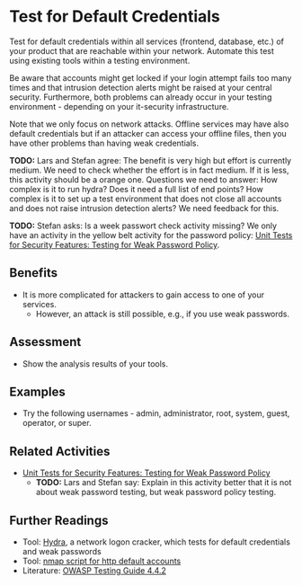 # Test for Default Credentials

Test for default credentials within all services (frontend, database, etc.) of your product that are reachable within your network. Automate this test using existing tools within a testing environment. 

Be aware that accounts might get locked if your login attempt fails too many times and that intrusion detection alerts might be raised at your central security. Furthermore, both problems can already occur in your testing environment - depending on your it-security infrastructure. 

Note that we only focus on network attacks. Offline services may have also default credentials but if an attacker can access your offline files, then you have other problems than having weak credentials.

**TODO:** Lars and Stefan agree: The benefit is very high but effort is currently medium. We need to check whether the effort is in fact medium. If it is less, this activity should be a orange one.  Questions we need to answer: How complex is it to run hydra? Does it need a full list of end points? How complex is it to set up a test environment that does not close all accounts and does not raise intrusion detection alerts? We need feedback for this. 

**TODO:** Stefan asks: Is a week passwort check activity missing? We only have an activity in the yellow belt activity for the password policy: [Unit Tests for Security Features: Testing for Weak Password Policy](../yellow/unit-tests-for-security-features.md).

## Benefits
- It is more complicated for attackers to gain access to one of your services. 
	- However, an attack is still possible, e.g., if you use weak passwords.

## Assessment
- Show the analysis results of your tools.

## Examples
- Try the following usernames - admin, administrator, root, system, guest, operator, or super.

## Related Activities

- [Unit Tests for Security Features: Testing for Weak Password Policy](../yellow/unit-tests-for-security-features.md)
	- **TODO:** Lars and Stefan say: Explain in this activity better that it is not about weak password testing, but weak password policy testing.

## Further Readings

- Tool: [Hydra](url), a network logon cracker, which tests for default credentials and weak passwords
- Tool: [nmap script for http default accounts](https://nmap.org/nsedoc/scripts/http-default-accounts.html)
- Literature: [OWASP Testing Guide 4.4.2](https://owasp.org/www-project-web-security-testing-guide/v42/4-Web_Application_Security_Testing/04-Authentication_Testing/02-Testing_for_Default_Credentials.html)
